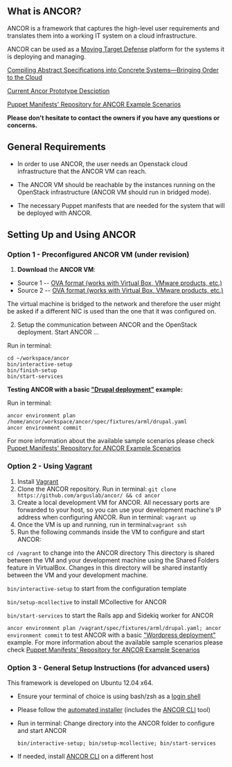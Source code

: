 ## What is ANCOR?

ANCOR is a framework that captures the high-level user requirements and translates them into a working IT system on a cloud infrastructure.

ANCOR can be used as a [Moving Target Defense](http://www.arguslab.org/mtd.html) platform for the systems it is deploying and managing.

[Compiling Abstract Specifications into Concrete Systems—Bringing Order to the Cloud](https://www.usenix.org/conference/lisa14/conference-program/presentation/unruh)

[Current Ancor Prototype Desciption ](https://dl.dropboxusercontent.com/u/88202830/ANCORAll-in-one.pdf)

[Puppet Manifests' Repository for ANCOR Example Scenarios](https://github.com/arguslab/ancor-puppet)

**Please don't hesitate to contact the owners if you have any questions or concerns.**

## General Requirements

- In order to use ANCOR, the user needs an Openstack cloud infrastructure that the ANCOR VM can reach.

- The ANCOR VM should be reachable by the instances running on the OpenStack infrastructure (ANCOR VM should run in bridged mode).

- The necessary Puppet manifests that are needed for the system that will be deployed with ANCOR.


## Setting Up and Using ANCOR

### Option 1 - Preconfigured ANCOR VM (under revision) 

1. **Download** the **ANCOR VM**:
 - Source 1 -- [OVA format (works with Virtual Box, VMware products, etc.)](https://dl.dropboxusercontent.com/u/88202830/ancor_vm.ova)
 - Source 2 -- [OVA format (works with Virtual Box, VMware products, etc.)](https://drive.google.com/open?id=0B0vt6z9-IhD9SHZQRkdaeDZIUmc)

The virtual machine is bridged to the network and therefore the user might be asked if a different NIC is used than the one that it was configured on.

2. Setup the communication between ANCOR and the OpenStack deployment. Start ANCOR ... 

  Run in terminal:
  ```
  cd ~/workspace/ancor
  bin/interactive-setup
  bin/finish-setup
  bin/start-services
  ```  

**Testing ANCOR with a basic ["Drupal deployment"](https://github.com/arguslab/ancor-puppet/tree/master/modules/role/manifests/drupal) example:**

  Run in terminal:
  ```
  ancor environment plan /home/ancor/workspace/ancor/spec/fixtures/arml/drupal.yaml
  ancor environment commit
  ```
For more information about the available sample scenarios please check [Puppet Manifests' Repository for ANCOR Example Scenarios](https://github.com/arguslab/ancor-puppet)

### Option 2 - Using [Vagrant](http://www.vagrantup.com/)

1. Install [Vagrant](http://www.vagrantup.com/)
2. Clone the ANCOR repository. Run in terminal: `git clone https://github.com/arguslab/ancor/ && cd ancor`
3. Create a local development VM for ANCOR. All necessary ports are forwarded to your host, so you can use your development machine's IP address when configuring ANCOR. Run in terminal: `vagrant up`
4. Once the VM is up and running, run in terminal:`vagrant ssh`
5. Run the following commands inside the VM to configure and start ANCOR:

  `cd /vagrant` to change into the ANCOR directory 
  This directory is shared between the VM and your development machine using the
  Shared Folders feature in VirtualBox. Changes in this directory will be shared instantly between the VM
  and your development machine.

  `bin/interactive-setup` to start from the configuration template

  `bin/setup-mcollective` to install MCollective for ANCOR

  `bin/start-services` to start the Rails app and Sidekiq worker for ANCOR

  `ancor environment plan /vagrant/spec/fixtures/arml/drupal.yaml; ancor environment commit` to test ANCOR with a basic ["Wordpress deployment"](https://github.com/arguslab/ancor-puppet/tree/master/modules/role/manifests/drupal) example. For more information about the available sample scenarios please check [Puppet Manifests' Repository for ANCOR Example Scenarios](https://github.com/arguslab/ancor-puppet)

### Option 3 - General Setup Instructions (for advanced users)
This framework is developed on Ubuntu 12.04 x64.

- Ensure your terminal of choice is using bash/zsh as a [login shell](https://rvm.io/support/faq)

- Please follow the [automated installer](https://github.com/arguslab/ancor-environment) (includes the [ANCOR CLI](https://github.com/arguslab/ancor-cli) tool)

- Run in terminal: Change directory into the ANCOR folder to configure and start ANCOR

  ```bin/interactive-setup; bin/setup-mcollective; bin/start-services```
- If needed, install [ANCOR CLI](https://github.com/arguslab/ancor-cli) on a different host

